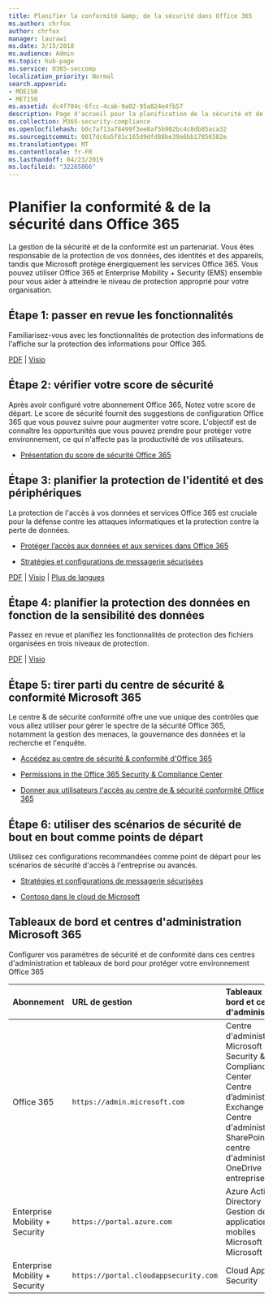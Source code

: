 ```yaml
---
title: Planifier la conformité &amp; de la sécurité dans Office 365
ms.author: chrfox
author: chrfox
manager: laurawi
ms.date: 3/15/2018
ms.audience: Admin
ms.topic: hub-page
ms.service: O365-seccomp
localization_priority: Normal
search.appverid:
- MOE150
- MET150
ms.assetid: dc4f704c-6fcc-4cab-9a02-95a824e4fb57
description: Page d'accueil pour la planification de la sécurité et de la conformité
ms.collection: M365-security-compliance
ms.openlocfilehash: b0c7af13a78499f3ee8af5b902bc4c8db85aca32
ms.sourcegitcommit: 0017dc6a5f81c165d9dfd88be39a6bb17856582e
ms.translationtype: MT
ms.contentlocale: fr-FR
ms.lasthandoff: 04/23/2019
ms.locfileid: "32265866"
---
```

# <a name="plan-for-security-amp-compliance-in-office-365"></a>Planifier la conformité &amp; de la sécurité dans Office 365

La gestion de la sécurité et de la conformité est un partenariat. Vous êtes responsable de la protection de vos données, des identités et des appareils, tandis que Microsoft protège énergiquement les services Office 365. Vous pouvez utiliser Office 365 et Enterprise Mobility + Security (EMS) ensemble pour vous aider à atteindre le niveau de protection approprié pour votre organisation.
  
## <a name="step-1-review-capabilities"></a>Étape 1: passer en revue les fonctionnalités

Familiarisez-vous avec les fonctionnalités de protection des informations de l'affiche sur la protection des informations pour Office 365. 
  
[PDF](https://download.microsoft.com/download/2/3/D/23D91386-8349-4F7A-9470-FD5AED861F16/MSFT_cloud_architecture_informationprotection.pdf) | [Visio](https://download.microsoft.com/download/2/3/D/23D91386-8349-4F7A-9470-FD5AED861F16/MSFT_cloud_architecture_informationprotection.vsd)
  
## <a name="step-2-check-your-secure-score"></a>Étape 2: vérifier votre score de sécurité

Après avoir configuré votre abonnement Office 365, Notez votre score de départ. Le score de sécurité fournit des suggestions de configuration Office 365 que vous pouvez suivre pour augmenter votre score. L'objectif est de connaître les opportunités que vous pouvez prendre pour protéger votre environnement, ce qui n'affecte pas la productivité de vos utilisateurs.
  
- [Présentation du score de sécurité Office 365](office-365-secure-score.md)
    
## <a name="step-3-plan-access-protection-for-identity-and-devices"></a>Étape 3: planifier la protection de l'identité et des périphériques

La protection de l'accès à vos données et services Office 365 est cruciale pour la défense contre les attaques informatiques et la protection contre la perte de données.
  
- [Protéger l’accès aux données et aux services dans Office 365](protect-access-to-data-and-services.md)
    
- [Stratégies et configurations de messagerie sécurisées](https://docs.microsoft.com/microsoft-365/enterprise/secure-email-recommended-policies)
    
[PDF](https://go.microsoft.com/fwlink/p/?linkid=841656) | [Visio](https://go.microsoft.com/fwlink/p/?linkid=841657) | [Plus de langues](https://www.microsoft.com/download/details.aspx?id=55032)
  
## <a name="step-4-plan-data-protection-based-on-data-sensitivity"></a>Étape 4: planifier la protection des données en fonction de la sensibilité des données

Passez en revue et planifiez les fonctionnalités de protection des fichiers organisées en trois niveaux de protection.
  
[PDF](http://download.microsoft.com/download/7/8/9/789645A5-BD10-4541-BC33-F8D1EFF5E911/MSFT_cloud_architecture_O365%20file%20protection.pdf) | [Visio](http://download.microsoft.com/download/7/8/9/789645A5-BD10-4541-BC33-F8D1EFF5E911/MSFT_cloud_architecture_O365%20file%20protection.vsdx)
  
## <a name="step-5-leverage-the-microsoft-365-security-amp-compliance-center"></a>Étape 5: tirer parti du centre de sécurité &amp; conformité Microsoft 365

Le centre &amp; de sécurité conformité offre une vue unique des contrôles que vous allez utiliser pour gérer le spectre de la sécurité Office 365, notamment la gestion des menaces, la gouvernance des données et la recherche et l'enquête. 
  
- [Accédez au centre de sécurité &amp; conformité d'Office 365](go-to-the-securitycompliance-center.md)
    
- [Permissions in the Office 365 Security &amp; Compliance Center](permissions-in-the-security-and-compliance-center.md)
    
- [Donner aux utilisateurs l'accès au centre de &amp; sécurité conformité Office 365](grant-access-to-the-security-and-compliance-center.md)
    
## <a name="step-6-use-end-to-end-security-scenarios-as-starting-points"></a>Étape 6: utiliser des scénarios de sécurité de bout en bout comme points de départ

Utilisez ces configurations recommandées comme point de départ pour les scénarios de sécurité d'accès à l'entreprise ou avancés.
  
- [Stratégies et configurations de messagerie sécurisées](https://docs.microsoft.com/microsoft-365/enterprise/secure-email-recommended-policies)
    
- [Contoso dans le cloud de Microsoft](http://aka.ms/cloudarchcontoso)
    
## <a name="microsoft-365-admin-centers-and-dashboards"></a>Tableaux de bord et centres d'administration Microsoft 365

Configurer vos paramètres de sécurité et de conformité dans ces centres d'administration et tableaux de bord pour protéger votre environnement Office 365
  
|**Abonnement**|**URL de gestion**|**Tableaux de bord et centres d'administration**|
|:-----|:-----|:-----|
|Office 365  <br/> |`https://admin.microsoft.com`  <br/> | Centre d'administration Microsoft 365  <br/>  Security &amp; Compliance Center  <br/>  Centre d’administration Exchange  <br/>  Centre d'administration SharePoint et centre d'administration OneDrive entreprise  <br/> |
|Enterprise Mobility + Security  <br/> |`https://portal.azure.com`  <br/> | Azure Active Directory  <br/>  Gestion des applications mobiles Microsoft  <br/>  Microsoft Intune  <br/> |
|Enterprise Mobility + Security  <br/> |`https://portal.cloudappsecurity.com`  <br/> | Cloud App Security  <br/> |
   

